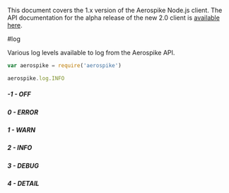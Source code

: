 This document covers the 1.x version of the Aerospike Node.js client. The API
documentation for the alpha release of the new 2.0 client is
[available here](http://www.aerospike.com/apidocs/nodejs/).

#log

Various log levels available to log from the Aerospike API.

```js
var aerospike = require('aerospike')

aerospike.log.INFO
```

##### -1 - OFF

#####  0 - ERROR

#####  1 - WARN

#####  2 - INFO

#####  3 - DEBUG

#####  4 - DETAIL
